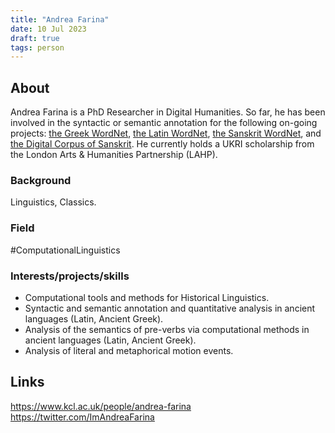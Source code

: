 ```yaml
---
title: "Andrea Farina"
date: 10 Jul 2023
draft: true
tags: person
---
```



## About
Andrea Farina is a PhD Researcher in Digital Humanities. So far, he has been involved in the syntactic or semantic annotation for the following on-going projects: [the Greek WordNet](https://greekwordnet.chs.harvard.edu), [the Latin WordNet](https://latinwordnet.exeter.ac.uk), [the Sanskrit WordNet](https://sanskritwordnet.unipv.it), and [the Digital Corpus of Sanskrit](http://www.sanskrit-linguistics.org/dcs/index.php). He currently holds a UKRI scholarship from the London Arts & Humanities Partnership (LAHP).

### Background
Linguistics, Classics.

### Field
#ComputationalLinguistics

### Interests/projects/skills
- Computational tools and methods for Historical Linguistics.
- Syntactic and semantic annotation and quantitative analysis in ancient languages (Latin, Ancient Greek).
- Analysis of the semantics of pre-verbs via computational methods in ancient languages (Latin, Ancient Greek).
- Analysis of literal and metaphorical motion events.

## Links
https://www.kcl.ac.uk/people/andrea-farina
https://twitter.com/ImAndreaFarina